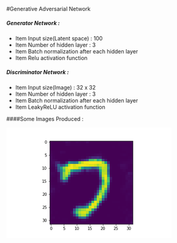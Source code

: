#Generative Adversarial Network

##### Generator Network : 
* Item Input size(Latent space) : 100
* Item Number of hidden layer : 3
* Item Batch normalization after each hidden layer 
* Item Relu activation function

##### Discriminator Network : 
* Item Input size(Image) : 32 x 32 
* Item Number of hidden layer : 3
* Item Batch normalization after each hidden layer 
* Item LeakyReLU activation function

####Some Images Produced :

![GitHub Logo](Images/image11.png)

